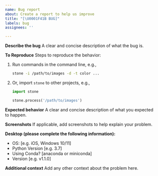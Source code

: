 ```yaml
---
name: Bug report
about: Create a report to help us improve
title: "[\U0001F41B BUG]"
labels: bug
assignees: ''

---
```


**Describe the bug**
A clear and concise description of what the bug is.

**To Reproduce**
Steps to reproduce the behavior:
1. Run commands in the command line, e.g., 
    ```bash
    stone -i /path/to/images -d -t color ...
    ```
2. Or, import `stone` to other projects, e.g., 
    ```python
    import stone
    
    stone.process('/path/to/images')
    ```

**Expected behavior**
A clear and concise description of what you expected to happen.

**Screenshots**
If applicable, add screenshots to help explain your problem.

**Desktop (please complete the following information):**
 - OS: [e.g. iOS, Windows 10/11]
 - Python Version [e.g. 3.7]
 - Using Conda? [anaconda or miniconda]
 - Version [e.g. v1.1.0]

**Additional context**
Add any other context about the problem here.
